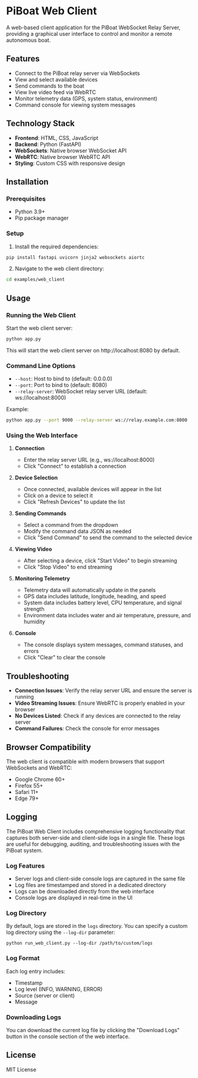 # PiBoat Web Client

A web-based client application for the PiBoat WebSocket Relay Server, providing a graphical user interface to control and monitor a remote autonomous boat.

## Features

- Connect to the PiBoat relay server via WebSockets
- View and select available devices
- Send commands to the boat
- View live video feed via WebRTC
- Monitor telemetry data (GPS, system status, environment)
- Command console for viewing system messages

## Technology Stack

- **Frontend**: HTML, CSS, JavaScript
- **Backend**: Python (FastAPI)
- **WebSockets**: Native browser WebSocket API
- **WebRTC**: Native browser WebRTC API
- **Styling**: Custom CSS with responsive design

## Installation

### Prerequisites

- Python 3.9+
- Pip package manager

### Setup

1. Install the required dependencies:

```bash
pip install fastapi uvicorn jinja2 websockets aiortc
```

2. Navigate to the web client directory:

```bash
cd examples/web_client
```

## Usage

### Running the Web Client

Start the web client server:

```bash
python app.py
```

This will start the web client server on http://localhost:8080 by default.

### Command Line Options

- `--host`: Host to bind to (default: 0.0.0.0)
- `--port`: Port to bind to (default: 8080)
- `--relay-server`: WebSocket relay server URL (default: ws://localhost:8000)

Example:

```bash
python app.py --port 9000 --relay-server ws://relay.example.com:8000
```

### Using the Web Interface

1. **Connection**
   - Enter the relay server URL (e.g., ws://localhost:8000)
   - Click "Connect" to establish a connection

2. **Device Selection**
   - Once connected, available devices will appear in the list
   - Click on a device to select it
   - Click "Refresh Devices" to update the list

3. **Sending Commands**
   - Select a command from the dropdown
   - Modify the command data JSON as needed
   - Click "Send Command" to send the command to the selected device

4. **Viewing Video**
   - After selecting a device, click "Start Video" to begin streaming
   - Click "Stop Video" to end streaming

5. **Monitoring Telemetry**
   - Telemetry data will automatically update in the panels
   - GPS data includes latitude, longitude, heading, and speed
   - System data includes battery level, CPU temperature, and signal strength
   - Environment data includes water and air temperature, pressure, and humidity

6. **Console**
   - The console displays system messages, command statuses, and errors
   - Click "Clear" to clear the console

## Troubleshooting

- **Connection Issues**: Verify the relay server URL and ensure the server is running
- **Video Streaming Issues**: Ensure WebRTC is properly enabled in your browser
- **No Devices Listed**: Check if any devices are connected to the relay server
- **Command Failures**: Check the console for error messages

## Browser Compatibility

The web client is compatible with modern browsers that support WebSockets and WebRTC:

- Google Chrome 60+
- Firefox 55+
- Safari 11+
- Edge 79+

## Logging

The PiBoat Web Client includes comprehensive logging functionality that captures both server-side and client-side logs in a single file. These logs are useful for debugging, auditing, and troubleshooting issues with the PiBoat system.

### Log Features

- Server logs and client-side console logs are captured in the same file
- Log files are timestamped and stored in a dedicated directory
- Logs can be downloaded directly from the web interface
- Console logs are displayed in real-time in the UI

### Log Directory

By default, logs are stored in the `logs` directory. You can specify a custom log directory using the `--log-dir` parameter:

```
python run_web_client.py --log-dir /path/to/custom/logs
```

### Log Format

Each log entry includes:
- Timestamp
- Log level (INFO, WARNING, ERROR)
- Source (server or client)
- Message

### Downloading Logs

You can download the current log file by clicking the "Download Logs" button in the console section of the web interface.

## License

MIT License 